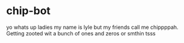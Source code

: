 chip-bot
===

yo whats up ladies my name is lyle but my friends call me chippppah. Getting zooted wit a bunch of ones and zeros or smthin tsss
